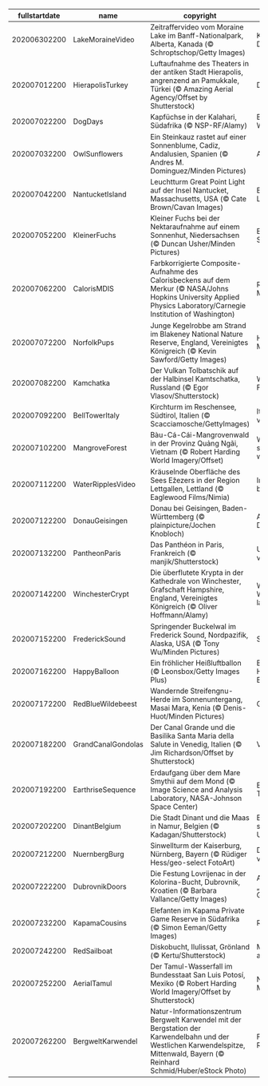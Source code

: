 |fullstartdate|name|copyright|title|image|
|--|--|--|--|--|
202006302200|LakeMoraineVideo|Zeitraffervideo vom Moraine Lake im Banff-Nationalpark, Alberta, Kanada (© Schroptschop/Getty Images)|Kanadas 20-Dollar-Ansicht|![](/de-DE/2020/07/202006302200LakeMoraineVideo.jpg)|
202007012200|HierapolisTurkey|Luftaufnahme des Theaters in der antiken Stadt Hierapolis, angrenzend an Pamukkale, Türkei (© Amazing Aerial Agency/Offset by Shutterstock)|Die „Heilige Stadt“|![](/de-DE/2020/07/202007012200HierapolisTurkey.jpg)|
202007022200|DogDays|Kapfüchse in der Kalahari, Südafrika (© NSP-RF/Alamy)|Begegnung in der Wüste|![](/de-DE/2020/07/202007022200DogDays.jpg)|
202007032200|OwlSunflowers|Ein Steinkauz rastet auf einer Sonnenblume, Cadiz, Andalusien, Spanien (© Andres M. Dominguez/Minden Pictures)|Alles im Blick|![](/de-DE/2020/07/202007032200OwlSunflowers.jpg)|
202007042200|NantucketIsland|Leuchtturm Great Point Light auf der Insel Nantucket, Massachusetts, USA (© Cate Brown/Cavan Images)|Es war einmal ein Leuchtturm auf …|![](/de-DE/2020/07/202007042200NantucketIsland.jpg)|
202007052200|KleinerFuchs|Kleiner Fuchs bei der Nektaraufnahme auf einem Sonnenhut, Niedersachsen (© Duncan Usher/Minden Pictures)|Edelfalter trifft Sonnenhut|![](/de-DE/2020/07/202007052200KleinerFuchs.jpg)|
202007062200|CalorisMDIS|Farbkorrigierte Composite-Aufnahme des Calorisbeckens auf dem Merkur (© NASA/Johns Hopkins University Applied Physics Laboratory/Carnegie Institution of Washington)|Rückläufiger Merkur|![](/de-DE/2020/07/202007062200CalorisMDIS.jpg)|
202007072200|NorfolkPups|Junge Kegelrobbe am Strand im Blakeney National Nature Reserve, England, Vereinigtes Königreich (© Kevin Sawford/Getty Images)|Heute ist erst Mittwoch|![](/de-DE/2020/07/202007072200NorfolkPups.jpg)|
202007082200|Kamchatka|Der Vulkan Tolbatschik auf der Halbinsel Kamtschatka, Russland (© Egor Vlasov/Shutterstock)|Willkommen im Feuerring!|![](/de-DE/2020/07/202007082200Kamchatka.jpg)|
202007092200|BellTowerItaly|Kirchturm im Reschensee, Südtirol, Italien (© Scacciamosche/GettyImages)|Italiens versunkenes Dorf|![](/de-DE/2020/07/202007092200BellTowerItaly.jpg)|
202007102200|MangroveForest|Bàu-Cá-Cái-Mangrovenwald in der Provinz Quảng Ngãi, Vietnam (© Robert Harding World Imagery/Offset)|Wie Quảng Ngãi seinen Wald wiederbekam|![](/de-DE/2020/07/202007102200MangroveForest.jpg)|
202007112200|WaterRipplesVideo|Kräuselnde Oberfläche des Sees Ežezers in der Region Lettgallen, Lettland (© Eaglewood Films/Nimia)|Im „Land der blauen Seen“|![](/de-DE/2020/07/202007112200WaterRipplesVideo.jpg)|
202007122200|DonauGeisingen|Donau bei Geisingen, Baden-Württemberg (© plainpicture/Jochen Knobloch)|An der jungen Donau|![](/de-DE/2020/07/202007122200DonauGeisingen.jpg)|
202007132200|PantheonParis|Das Panthéon in Paris, Frankreich (© manjik/Shutterstock)|Unter dem Himmel von Paris|![](/de-DE/2020/07/202007132200PantheonParis.jpg)|
202007142200|WinchesterCrypt|Die überflutete Krypta in der Kathedrale von Winchester, Grafschaft Hampshire, England, Vereinigtes Königreich (© Oliver Hoffmann/Alamy)|Wer hat hier das Wasser laufen lassen?|![](/de-DE/2020/07/202007142200WinchesterCrypt.jpg)|
202007152200|FrederickSound|Springender Buckelwal im Frederick Sound, Nordpazifik, Alaska, USA (© Tony Wu/Minden Pictures)|Sommer in Alaska|![](/de-DE/2020/07/202007152200FrederickSound.jpg)|
202007162200|HappyBalloon|Ein fröhlicher Heißluftballon (© Leonsbox/Getty Images Plus)|Bitte lächeln! Heute ist Welt-Emoji-Tag 😊|![](/de-DE/2020/07/202007162200HappyBalloon.jpg)|
202007172200|RedBlueWildebeest|Wandernde Streifengnu-Herde im Sonnenuntergang, Masai Mara, Kenia (© Denis-Huot/Minden Pictures)|Gnus unterwegs|![](/de-DE/2020/07/202007172200RedBlueWildebeest.jpg)|
202007182200|GrandCanalGondolas|Der Canal Grande und die Basilika Santa Maria della Salute in Venedig, Italien (© Jim Richardson/Offset by Shutterstock)|Venedig bei Nacht|![](/de-DE/2020/07/202007182200GrandCanalGondolas.jpg)|
202007192200|EarthriseSequence|Erdaufgang über dem Mare Smythii auf dem Mond (© Image Science and Analysis Laboratory, NASA-Johnson Space Center)|Erdaufgang am Tag des Mondes|![](/de-DE/2020/07/202007192200EarthriseSequence.jpg)|
202007202200|DinantBelgium|Die Stadt Dinant und die Maas in Namur, Belgien (© Kadagan/Shutterstock)|Belgien feiert seine Unabhängigkeit|![](/de-DE/2020/07/202007202200DinantBelgium.jpg)|
202007212200|NuernbergBurg|Sinwellturm der Kaiserburg, Nürnberg, Bayern (© Rüdiger Hess/geo-select FotoArt)|Das Wahrzeichen von Nürnberg|![](/de-DE/2020/07/202007212200NuernbergBurg.jpg)|
202007222200|DubrovnikDoors|Die Festung Lovrijenac in der Kolorina-Bucht, Dubrovnik, Kroatien (© Barbara Vallance/Getty Images)|Am Fuße von „Dubrovniks Gibraltar“|![](/de-DE/2020/07/202007222200DubrovnikDoors.jpg)|
202007232200|KapamaCousins|Elefanten im Kapama Private Game Reserve in Südafrika (© Simon Eeman/Getty Images)|Rüssel an Rüssel|![](/de-DE/2020/07/202007232200KapamaCousins.jpg)|
202007242200|RedSailboat|Diskobucht, Ilulissat, Grönland (© Kertu/Shutterstock)|Mitternachtssonne am Horizont|![](/de-DE/2020/07/202007242200RedSailboat.jpg)|
202007252200|AerialTamul|Der Tamul-Wasserfall im Bundesstaat San Luis Potosí, Mexiko (© Robert Harding World Imagery/Offset by Shutterstock)|Naturwunder in Mexikos Wildnis|![](/de-DE/2020/07/202007252200AerialTamul.jpg)|
202007262200|BergweltKarwendel|Natur-Informationszentrum Bergwelt Karwendel mit der Bergstation der Karwendelbahn und der Westlichen Karwendelspitze, Mittenwald, Bayern (© Reinhard Schmid/Huber/eStock Photo)|Fernblick mit Riesenfernrohr|![](/de-DE/2020/07/202007262200BergweltKarwendel.jpg)|
